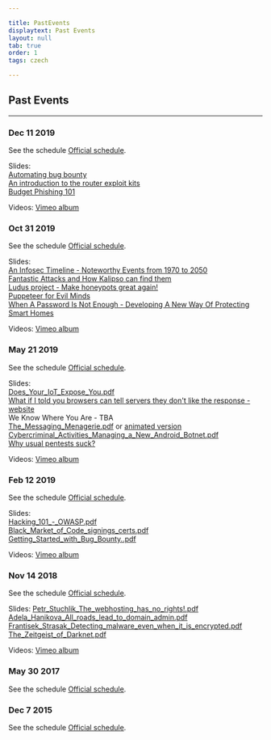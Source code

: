 ```yaml
---

title: PastEvents
displaytext: Past Events
layout: null
tab: true
order: 1
tags: czech

---
```


## Past Events

<hr>

### **Dec 11 2019**
See the schedule [Official schedule](https://www.eventbrite.com/e/owasp-czech-chapter-meeting-registration-83052487225).

Slides:<br>
[Automating bug bounty](https://masarik.sh/s/automating-bug-bounty)<br>
[An introduction to the router exploit kits](https://vavkamil.cz/wp-content/uploads/2019/12/an-introduction-to-the-router-exploit-kits.pdf)<br>
[Budget Phishing 101](Budget_Phishing_101_-_Petr_Pospisil.zip)<br>

Videos: [Vimeo album](https://vimeo.com/album/6694734)


### **Oct 31 2019**
See the schedule [Official schedule](https://www.eventbrite.com/e/owasp-czech-chapter-meeting-registration-74841933237).

Slides:<br>
[An Infosec Timeline - Noteworthy Events from 1970 to 2050](/slides/An_Infosec_Timeline_-_Noteworthy_Events_from_1970_to_2050.pdf)<br>
[Fantastic Attacks and How Kalipso can find them](/slides/Fantastic_Attacks_and_How_Kalipso_can_find_them.pdf)<br>
[Ludus project - Make honeypots great again!](/slides/Ludus_project_-_Make_honeypots_great_again.pdf)<br>
[Puppeteer for Evil Minds](/slides/Puppeteer_for_Evil_Minds.pdf)<br>
[When A Password Is Not Enough - Developing A New Way Of Protecting Smart Homes](/slides/When_A_Password_Is_Not_Enough_-_Developing_A_New_Way_Of_Protecting_Smart_Homes.pdf)<br>

Videos: [Vimeo album](https://vimeo.com/album/6694666)


### **May 21 2019**
See the schedule [Official schedule](https://www.eventbrite.com/e/owasp-czech-chapter-meeting-registration-61600211892).

Slides:<br>
[Does_Your_IoT_Expose_You.pdf](/slides/Does_Your_IoT_Expose_You.pdf)<br>
[What if I told you browsers can tell servers they don't like the response - website](https://exploited.cz/reporting/)<br>
We Know Where You Are - TBA<br>
[The_Messaging_Menagerie.pdf](/slides/The_Messaging_Menagerie.pdf) or [animated version](https://bit.ly/30vR2ip)<br>
[Cybercriminal_Activities_Managing_a_New_Android_Botnet.pdf](/slides/Cybercriminal_Activities_Managing_a_New_Android_Botnet.pdf)<br>
[Why usual pentests suck?](https://zembered.com/owasp-talk-why-pentests-suck-and-red-teaming/)<br>

Videos: [Vimeo album](https://vimeo.com/album/6106513)

### **Feb 12 2019**
See the schedule [Official schedule](https://www.eventbrite.com/e/owasp-czech-chapter-meeting-registration-55759551319).

Slides:<br>
[Hacking_101_-_OWASP.pdf](/slides/Hacking_101_-_OWASP.pdf)<br>
[Black_Market_of_Code_signings_certs.pdf](slides/Black_Market_of_Code_signings_certs.pdf)<br>
[Getting_Started_with_Bug_Bounty..pdf](/slides/Getting_Started_with_Bug_Bounty.pdf)<br>

Videos: [Vimeo album](https://vimeo.com/album/5778636)

### **Nov 14 2018**
See the schedule [Official schedule](https://www.eventbrite.com/e/owasp-czech-chapter-meeting-registration-51529309552#).

Slides:
[Petr_Stuchlik_The_webhosting_has_no_rights\!.pdf](/slides/Petr_Stuchlik_The_webhosting_has_no_rights!.pdf)<br>
[Adela_Hanikova_All_roads_lead_to_domain_admin.pdf](/slides/Adela_Hanikova_All_roads_lead_to_domain_admin.pdf)<br>
[Frantisek_Strasak_Detecting_malware_even_when_it_is_encrypted.pdf](/slides/Frantisek_Strasak_Detecting_malware_even_when_it_is_encrypted.pdf)<br>
[The_Zeitgeist_of_Darknet.pdf](/slides/The_Zeitgeist_of_Darknet.pdf)<br>

Videos: [Vimeo album](https://vimeo.com/album/5772305)

### **May 30 2017**
See the schedule [Official schedule](https://www.eventbrite.com/e/owasp-czech-chapter-meeting-registration-33997427220#).

### **Dec 7 2015**
See the schedule [Official schedule](https://www.eventbrite.com/e/owasp-czech-chapter-meeting-tickets-19677355500).
